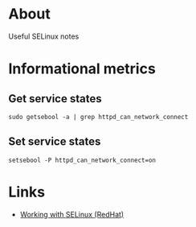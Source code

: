 # About

Useful SELinux notes

# Informational metrics

## Get service states

```
sudo getsebool -a | grep httpd_can_network_connect
```

## Set service states

```
setsebool -P httpd_can_network_connect=on
```

# Links

* [Working with SELinux (RedHat)](https://access.redhat.com/documentation/en-US/Red_Hat_Enterprise_Linux/6/html/Security-Enhanced_Linux/chap-Security-Enhanced_Linux-Working_with_SELinux.html)
